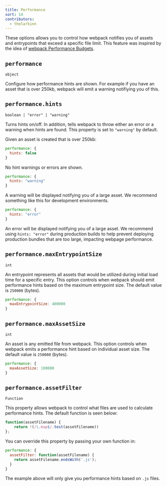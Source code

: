 ```yaml
---
title: Performance
sort: 14
contributors:
  - thelarkinn
---
```


These options allows you to control how webpack notifies you of assets and entrypoints that exceed a specific file limit. 
This feature was inspired by the idea of [webpack Performance Budgets](https://github.com/webpack/webpack/issues/3216).

## `performance`

`object`

Configure how performance hints are shown. For example if you have an asset that is over 250kb, webpack will emit a warning notifiying you of this.


## `performance.hints`

`boolean | "error" | "warning"`

Turns hints on/off. In addition, tells webpack to throw either an error or a warning when hints are found. This property is set to `"warning"` by default.

Given an asset is created that is over 250kb:

```js
performance: {
  hints: false
}
```

No hint warnings or errors are shown.

```js
performance: {
  hints: "warning"
}
```

A warning will be displayed notifying you of a large asset. We recommend something like this for development environments.

```js
performance: {
  hints: "error"
}
```

An error will be displayed notifying you of a large asset. We recommend using `hints: "error"` during production builds to help prevent deploying production bundles that are too large, impacting webpage performance. 

## `performance.maxEntrypointSize`

`int`

An entrypoint represents all assets that would be utilized during initial load time for a specific entry. This option controls when webpack should emit performance hints based on the maximum entrypoint size. The default value is `250000` (bytes).

```js
performance: {
  maxEntrypointSize: 400000
}
```

## `performance.maxAssetSize`

`int`

An asset is any emitted file from webpack. This option controls when webpack emits a performance hint based on individual asset size. The default value is `250000` (bytes).


```js
performance: {
  maxAssetSize: 100000
}
```

## `performance.assetFilter`

`Function`

This property allows webpack to control what files are used to calculate performance hints. The default function is seen below: 

```js
function(assetFilename) {
	return !(/\.map$/.test(assetFilename))
};
```

You can override this property by passing your own function in: 

```js 
performance: {
  assetFilter: function(assetFilename) {
    return assetFilename.endsWith('.js');
  }
}
```

The example above will only give you performance hints based on `.js` files.
